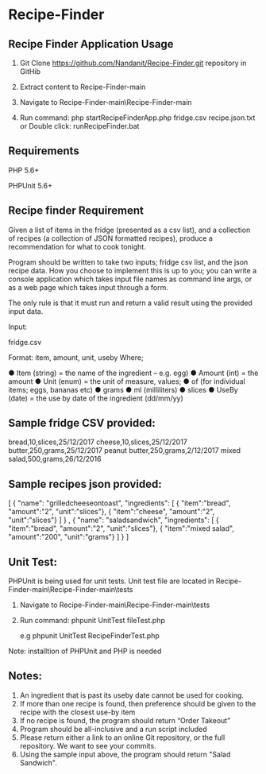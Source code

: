 # Recipe-Finder



Recipe Finder Application Usage
-------------------------------

1. Git Clone https://github.com/Nandanit/Recipe-Finder.git repository in GitHib

2. Extract content to Recipe-Finder-main

3. Navigate to Recipe-Finder-main\Recipe-Finder-main

4. Run command: php startRecipeFinderApp.php fridge.csv recipe.json.txt 
			or
	Double click: runRecipeFinder.bat

Requirements
--------------------------------
PHP 5.6+

PHPUnit 5.6+

Recipe finder Requirement
-------------------------------
Given a list of items in the fridge (presented as a csv list), and a collection of recipes (a collection of JSON formatted recipes), produce a recommendation for what to cook tonight.

Program should be written to take two inputs; fridge csv list, and the json recipe data. How you choose to implement this is up to you; you can write a console application which takes input file names as command line args, or as a web page which takes input through a form.

The only rule is that it must run and return a valid result using the provided input data.

Input: 
 
fridge.csv 

 Format: item, amount, unit, use​by 
 Where; 

 ● Item (string) = the name of the ingredient – e.g. egg) 
 ● Amount (int) = the amount 
 ● Unit (enum) = the unit of measure, values; 
 ● of (for individual items; eggs, bananas etc) 
 ● grams 
 ● ml (milliliters) 
 ● slices 
 ● Use​By (date) = the use by date of the ingredient (dd/mm/yy) 
 

Sample fridge CSV provided:
--------------------------------
bread,10,slices,25/12/2017
cheese,10,slices,25/12/2017
butter,250,grams,25/12/2017
peanut butter,250,grams,2/12/2017
mixed salad,500,grams,26/12/2016


Sample recipes json provided:
---------------------------------
[ 
	{ 
		"name": "grilledcheeseontoast", 
		"ingredients": [ 
							{ "item":"bread", "amount":"2", "unit":"slices"}, 
							{ "item":"cheese", "amount":"2", "unit":"slices"} 
						] 
	} 
	, 
	{ 
		"name": "saladsandwich", 
		"ingredients": [ 
							{ "item":"bread", "amount":"2", "unit":"slices"}, 
							{ "item":"mixed salad", "amount":"200", "unit":"grams"} 
						] 
	} 
] 
	


Unit Test:
-----------------------------
PHPUnit is being used for unit tests. Unit test file are located in Recipe-Finder-main\Recipe-Finder-main\tests

1. Navigate to Recipe-Finder-main\Recipe-Finder-main\tests

2. Run command: phpunit UnitTest fileTest.php

	e.g phpunit UnitTest RecipeFinderTest.php

Note: installtion of PHPUnit and PHP is needed
	
Notes:
----------------------------
1. An ingredient that is past its useby date cannot be used for cooking.
2. If more than one recipe is found, then preference should be given to the recipe with the closest use-by item
3. If no recipe is found, the program should return “Order Takeout”
4. Program should be all-inclusive and a run script included
5. Please return either a link to an online Git repository, or the full repository. We want to see your commits.
7. Using the sample input above, the program should return "Salad Sandwich".









 





















